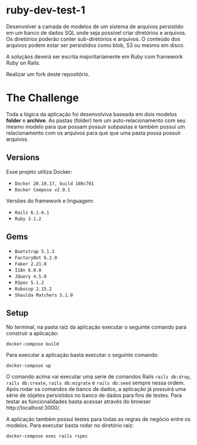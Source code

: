 # ruby-dev-test-1

Desenvolver a camada de modelos de um sistema de arquivos persistido em um banco de dados SQL onde seja possível criar diretórios e arquivos. Os diretórios poderão conter sub-diretórios e arquivos. O conteúdo dos arquivos podem estar ser persistidos como blob, S3 ou mesmo em disco.

A soluçãos deverá ser escrita majoritariamente em Ruby com framework Ruby on Rails.

Realizar um fork deste repositório.

# The Challenge

Toda a lógica da aplicação foi desenvolviva baseada em dois modelos **folder** e **archive**. As pastas (folder) tem um auto-relacionamento com seu mesmo modelo para que possam possuir subpastas e também possui um relacionamento com os arquivos para que que uma pasta possa possuir arquivos.

## Versions
Esse projeto utiliza Docker:
- `Docker 20.10.17, build 100c701`
- `Docker Compose v2.0.1`

Versões do framework e linguagem:
- `Rails 6.1.6.1`
- `Ruby 3.1.2`

## Gems
- `Bootstrap 5.1.3`
- `FactoryBot 6.2.0`
- `Faker 2.21.0`
- `I18n 6.0.0`
- `JQuery 4.5.0`
- `RSpec 5.1.2`
- `Rubocop 2.15.2`
- `Shoulda Matchers 5.1.0`

## Setup

No terminal, na pasta raíz da aplicação executar o seguinte comando para construir a aplicação:

`docker-compose build`

Para executar a aplicação basta executar o seguinte comando:

`docker-compose up`

O comando acima vai executar uma serie de comandos Rails `rails db:drop`, `rails db:create`, `rails db:migrate` e `rails db:seed` sempre nessa ordem. Após rodar os comandos de banco de dados, a aplicação já possuirá uma série de objetos persistidos no banco de dados para fins de testes. Para testar as funcionalidades basta acessar através do browser http://localhost:3000/.


A aplicação também possui testes para todas as regras de negócio entre os modelos. Para executar basta rodar no diretório raíz:

`docker-compose exec rails rspec`
